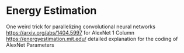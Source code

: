 # Energy Estimation

One weird trick for parallelizing convolutional neural networks https://arxiv.org/abs/1404.5997
for AlexNet 1 Column
https://energyestimation.mit.edu/ detailed explanation for the coding of AlexNet Parameters